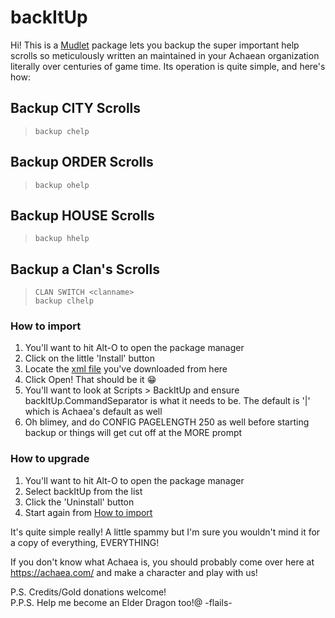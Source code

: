 # backItUp

Hi! This is a [Mudlet](https://mudlet.org/) package lets you backup the super important help scrolls so meticulously written an maintained in your Achaean organization literally over centuries of game time. Its operation is quite simple, and here's how:

## Backup CITY Scrolls

> `backup chelp`

## Backup ORDER Scrolls

> `backup ohelp`

## Backup HOUSE Scrolls

> `backup hhelp`

## Backup a Clan's Scrolls

> `CLAN SWITCH <clanname>`  
> `backup clhelp`

### How to import

1. You'll want to hit Alt-O to open the package manager
2. Click on the little 'Install' button
3. Locate the [xml file](https://github.com/adayoung/backItUp/blob/master/backItUp.xml) you've downloaded from here
4. Click Open! That should be it :grin:
5. You'll want to look at Scripts > BackItUp and ensure backItUp.CommandSeparator is what it needs to be. The default is '|' which is Achaea's default as well
6. Oh blimey, and do CONFIG PAGELENGTH 250 as well before starting backup or things will get cut off at the MORE prompt

### How to upgrade

1. You'll want to hit Alt-O to open the package manager
2. Select backItUp from the list
3. Click the 'Uninstall' button
4. Start again from [How to import](#how-to-import)

It's quite simple really! A little spammy but I'm sure you wouldn't mind it for a copy of everything, EVERYTHING!

If you don't know what Achaea is, you should probably come over here at https://achaea.com/ and make a character and play with us!

P.S. Credits/Gold donations welcome!  
P.P.S. Help me become an Elder Dragon too!@ -flails-
